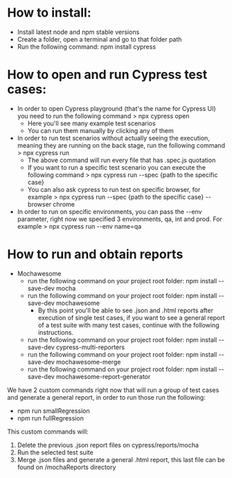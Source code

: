 # How to install:

- Install latest node and npm stable versions
- Create a folder, open a terminal and go to that folder path
- Run the following command: npm install cypress


# How to open and run Cypress test cases:

- In order to open Cypress playground (that's the name for Cypress UI) you need to run the following command > npx cypress open
	- Here you'll see many example test scenarios
	- You can run them manually by clicking any of them
- In order to run test scenarios without actually seeing the execution, meaning they are running on the back stage, run the following command > npx cypress run
	- The above command will run every file that has .spec.js quotation
	- If you want to run a specific test scenario you can execute the following command > npx cypress run --spec {path to the specific case}
	- You can also ask cypress to run test on specific browser, for example > npx cypress run --spec {path to the specific case} --browser chrome
- In order to run on specific environments, you can pass the --env parameter, right now we specified 3 environments, qa, int and prod. For example > npx cypress run --env name=qa


# How to run and obtain reports


- Mochawesome
	- run the following command on your project root folder: npm install --save-dev mocha
	- run the following command on your project root folder: npm install --save-dev mochawesome
		- By this point you'll be able to see .json and .html reports after execution of single test cases, if you want to see a general report of a test suite with many test cases, continue with the following instructions.
	- run the following command on your project root folder: npm install --save-dev cypress-multi-reporters
	- run the following command on your project root folder: npm install --save-dev mochawesome-merge
	- run the following command on your project root folder: npm install --save-dev mochawesome-report-generator

We have 2 custom commands right now that will run a group of test cases and generate a general report, in order to run those run the following:

- npm run smallRegression
- npm run fullRegression

This custom commands will:
1. Delete the previous .json report files on cypress/reports/mocha
2. Run the selected test suite
3. Merge .json files and generate a general .html report, this last file can be found on /mochaReports directory
